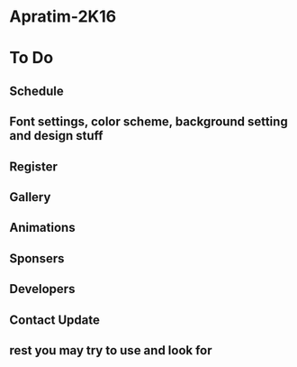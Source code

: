 # Apratim-2K16

# To Do 

## Schedule 
## Font settings, color scheme, background setting and design stuff
## Register
## Gallery
## Animations
## Sponsers
## Developers
## Contact Update
## rest you may try to use and look for
